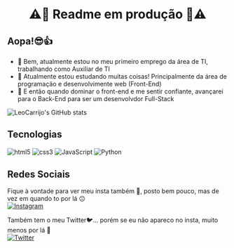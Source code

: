 <h1 style="text-align: center">⚠️👮 Readme em produção 👮⚠️</h1>

## Aopa!😎👍

- 🔭 Bem, atualmente estou no meu primeiro emprego da área de TI, trabalhando como Auxiliar de TI
- 🌱 Atualmente estou estudando muitas coisas! Principalmente da área de programação e desenvolvimente web (Front-End)
- 👯 E então quando dominar o front-end e me sentir confiante, avançarei para o Back-End para ser um desenvolvdor Full-Stack

![LeoCarrijo's GitHub stats](https://github-readme-stats.vercel.app/api?username=LeoCarrijo&show_icons=true&theme=dracula)

## Tecnologias

<div style="display: inline_block">
    <img align="center" src="https://img.shields.io/badge/HTML5-E34F26?style=for-the-badge&logo=html5&logoColor=white" alt="html5">
    <img align="center" src="https://img.shields.io/badge/CSS3-1572B6?style=for-the-badge&logo=css3&logoColor=white" alt="css3">
    <img align="center" src="https://img.shields.io/badge/JavaScript-F7DF1E?style=for-the-badge&logo=javascript&logoColor=black" alt="JavaScript">
    <img align="center" src="https://img.shields.io/badge/Python-3776AB?style=for-the-badge&logo=python&logoColor=white" alt="Python">
    
</div>

## Redes Sociais
Fique à vontade para ver meu insta também 📸, posto bem pouco, mas de vez em quando to por lá 😐<br>
[![Instagram](https://img.shields.io/badge/Instagram-E4405F?style=for-the-badge&logo=instagram&logoColor=white)](https://www.instagram.com/leocarrijo/)

Também tem o meu Twitter🐦... porém se eu não apareco no insta, muito menos por lá 🫥<br>
[![Twitter](https://img.shields.io/badge/Twitter-1DA1F2?style=for-the-badge&logo=twitter&logoColor=white)](https://twitter.com/TheWhySoul)
